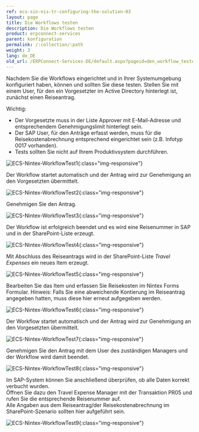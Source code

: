 ```yaml
---
ref: ecs-sin-nis-tr-configuring-the-solution-03
layout: page
title: Die Workflows testen
description: Die Workflows testen
product: erpconnect-services
parent: konfiguration
permalink: /:collection/:path
weight: 3
lang: de_DE
old_url: /ERPConnect-Services-DE/default.aspx?pageid=den_workflow_testen1
---
```


Nachdem Sie die Workflows eingerichtet und in Ihrer Systemumgebung konfiguriert haben, können und sollten Sie diese testen.
Stellen Sie mit einem User, für den ein Vorgesetzter im Active Directory hinterlegt ist, zunächst einen Reiseantrag.

Wichtig: 

- Der Vorgesetzte muss in der Liste Approver mit E-Mail-Adresse und entsprechendem Genehmigungslimit hinterlegt sein.
- Der SAP User, für den Anträge erfasst werden, muss für die Reisekostenabrechnung entsprechend eingerichtet sein (z.B. Infotyp 0017 vorhanden).
- Tests sollten Sie nicht auf Ihrem Produktivsystem durchführen.

![ECS-Nintex-WorkflowTest1](/img/content/ECS-Nintex-WorkflowTest1.png){:class="img-responsive"}

Der Workflow startet automatisch und der Antrag wird zur Genehmigung an den Vorgesetzten übermittelt. 

![ECS-Nintex-WorkflowTest2](/img/content/ECS-Nintex-WorkflowTest2.png){:class="img-responsive"}

Genehmigen Sie den Antrag. 

![ECS-Nintex-WorkflowTest3](/img/content/ECS-Nintex-WorkflowTest3.png){:class="img-responsive"}

Der Workflow ist erfolgreich beendet und es wird eine Reisenummer in SAP und in der SharePoint-Liste erzeugt. 

![ECS-Nintex-WorkflowTest4](/img/content/ECS-Nintex-WorkflowTest4.png){:class="img-responsive"}

Mit Abschluss des Reiseantrags wird in der SharePoint-Liste *Travel Expenses* ein neues Item erzeugt.

![ECS-Nintex-WorkflowTest5](/img/content/ECS-Nintex-WorkflowTest5.png){:class="img-responsive"}

Bearbeiten Sie das Item und erfassen Sie Reisekosten im Nintex Forms Formular. Hinweis: Falls Sie eine abweichende Kontierung im Reiseantrag angegeben hatten, 
muss diese hier erneut aufgegeben werden. 

![ECS-Nintex-WorkflowTest6](/img/content/ECS-Nintex-WorkflowTest6.png){:class="img-responsive"}

Der Workflow startet automatisch und der Antrag wird zur Genehmigung an den Vorgesetzten übermittelt. 

![ECS-Nintex-WorkflowTest7](/img/content/ECS-Nintex-WorkflowTest7.png){:class="img-responsive"}

Genehmigen Sie den Antrag mit dem User des zuständigen Managers und der Workflow wird damit beendet. 

![ECS-Nintex-WorkflowTest8](/img/content/ECS-Nintex-WorkflowTest8.png){:class="img-responsive"}

Im SAP-System können Sie anschließend überprüfen, ob alle Daten korrekt verbucht wurden. <br>
Öffnen Sie dazu den Travel Expense Manager mit der Transaktion PR05 und rufen Sie die entsprechende Reisenummer auf.<br>
Alle Angaben aus dem Reiseantrag/der Reisekostenabrechnung im SharePoint-Szenario sollten hier aufgeführt sein.

![ECS-Nintex-WorkflowTest9](/img/content/ECS-Nintex-WorkflowTest9.png){:class="img-responsive"}
